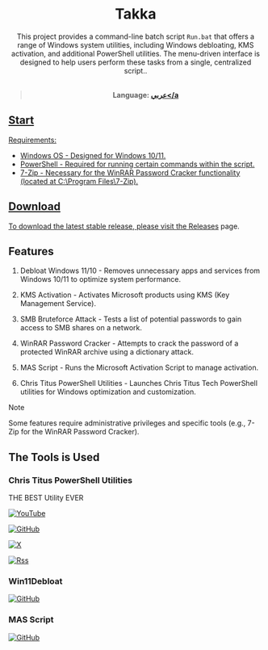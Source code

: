 <div align="center">

# Takka

This project provides a command-line batch script `Run.bat` that offers a range of Windows system utilities, including Windows debloating, KMS activation, and additional PowerShell utilities. The menu-driven interface is designed to help users perform these tasks from a single, centralized script..<br/><br/>

> **Language: <a href="README_AR.md">عربي</a**

</div>

## Start

Requirements:

- Windows OS - Designed for Windows 10/11.
- PowerShell - Required for running certain commands within the script.
- 7-Zip - Necessary for the WinRAR Password Cracker functionality (located at C:\Program Files\7-Zip).

## Download

To download the latest stable release, please visit the [Releases](https://github.com/Nahh2/Takka/releases) page.<br/>

## Features

1. Debloat Windows 11/10 - Removes unnecessary apps and services from Windows 10/11 to optimize system performance.

2. KMS Activation - Activates Microsoft products using KMS (Key Management Service).

3. SMB Bruteforce Attack - Tests a list of potential passwords to gain access to SMB shares on a network.

4. WinRAR Password Cracker - Attempts to crack the password of a protected WinRAR archive using a dictionary attack.

5. MAS Script - Runs the Microsoft Activation Script to manage activation.

6. Chris Titus PowerShell Utilities - Launches Chris Titus Tech PowerShell utilities for Windows optimization and customization.

> [!Note]  
> Some features require administrative privileges and specific tools (e.g., 7-Zip for the WinRAR Password Cracker).

## The Tools is Used

### Chris Titus PowerShell Utilities

THE BEST Utility EVER

[![YouTube](https://img.shields.io/badge/YouTube-%23FF0000.svg?style=for-the-badge&logo=YouTube&logoColor=white)](https://www.youtube.com/@christitustech)

[![GitHub](https://img.shields.io/badge/github-%23121011.svg?style=for-the-badge&logo=github&logoColor=white)](https://github.com/ChrisTitusTech)

[![X](https://img.shields.io/badge/X-%23000000.svg?style=for-the-badge&logo=X&logoColor=white)](https://x.com/christitustech)

[![Rss](https://img.shields.io/badge/rss-F88900?style=for-the-badge&logo=rss&logoColor=white)](https://christitus.com/rss/)

### Win11Debloat

[![GitHub](https://img.shields.io/badge/github-%23121011.svg?style=for-the-badge&logo=github&logoColor=white)](https://github.com/Raphire/Win11Debloat)

### MAS Script

[![GitHub](https://img.shields.io/badge/github-%23121011.svg?style=for-the-badge&logo=github&logoColor=white)](https://github.com/massgravel/Microsoft-Activation-Scripts?tab=readme-ov-file#download--how-to-use-it)
